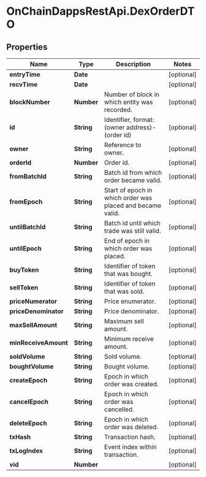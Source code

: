 # OnChainDappsRestApi.DexOrderDTO

## Properties

Name | Type | Description | Notes
------------ | ------------- | ------------- | -------------
**entryTime** | **Date** |  | [optional] 
**recvTime** | **Date** |  | [optional] 
**blockNumber** | **Number** | Number of block in which entity was recorded. | [optional] 
**id** | **String** | Identifier, format: (owner address)-(order id) | [optional] 
**owner** | **String** | Reference to owner. | [optional] 
**orderId** | **Number** | Order id. | [optional] 
**fromBatchId** | **String** | Batch id from which order became valid. | [optional] 
**fromEpoch** | **String** | Start of epoch in which order was placed and became valid. | [optional] 
**untilBatchId** | **String** | Batch id until which trade was still valid. | [optional] 
**untilEpoch** | **String** | End of epoch in which order was placed. | [optional] 
**buyToken** | **String** | Identifier of token that was bought. | [optional] 
**sellToken** | **String** | Identifier of token that was sold. | [optional] 
**priceNumerator** | **String** | Price enumerator. | [optional] 
**priceDenominator** | **String** | Price denominator. | [optional] 
**maxSellAmount** | **String** | Maximum sell amount. | [optional] 
**minReceiveAmount** | **String** | Minimum receive amount. | [optional] 
**soldVolume** | **String** | Sold volume. | [optional] 
**boughtVolume** | **String** | Bought volume. | [optional] 
**createEpoch** | **String** | Epoch in which order was created. | [optional] 
**cancelEpoch** | **String** | Epoch in which order was cancelled. | [optional] 
**deleteEpoch** | **String** | Epoch in which order was deleted. | [optional] 
**txHash** | **String** | Transaction hash. | [optional] 
**txLogIndex** | **String** | Event index within transaction. | [optional] 
**vid** | **Number** |  | [optional] 


